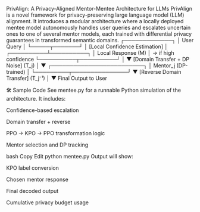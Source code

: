 PrivAlign: A Privacy-Aligned Mentor-Mentee Architecture for LLMs
PrivAlign is a novel framework for privacy-preserving large language model (LLM) alignment. It introduces a modular architecture where a locally deployed mentee model autonomously handles user queries and escalates uncertain ones to one of several mentor models, each trained with differential privacy guarantees in transformed semantic domains.
         ┌─────────────┐
         │  User Query │
         └─────┬───────┘
               │
        [Local Confidence Estimation]
               │
    ┌──────────┴──────────┐
    │ Local Response (M)  │  → if high confidence
    └──────────┬──────────┘
               │
               ▼
   [Domain Transfer + DP Noise] (T_j)
               │
               ▼
     ┌─────────────────────────┐
     │ Mentor_j (DP-trained)   │
     └─────────┬───────────────┘
               ▼
     [Reverse Domain Transfer] (T_j⁻¹)
               │
               ▼
         Final Output to User

🛠️ Sample Code
See mentee.py for a runnable Python simulation of the architecture. It includes:

Confidence-based escalation

Domain transfer + reverse

PPO → KPO → PPO transformation logic

Mentor selection and DP tracking

bash
Copy
Edit
python mentee.py
Output will show:

KPO label conversion

Chosen mentor response

Final decoded output

Cumulative privacy budget usage
